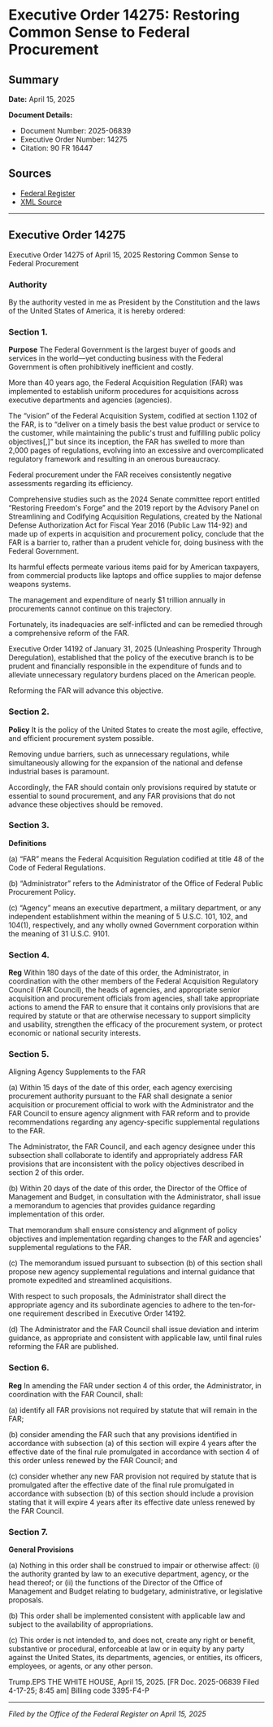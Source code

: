# Executive Order 14275: Restoring Common Sense to Federal Procurement

## Summary

**Date:** April 15, 2025

**Document Details:**
- Document Number: 2025-06839
- Executive Order Number: 14275
- Citation: 90 FR 16447

## Sources
- [Federal Register](https://www.federalregister.gov/documents/2025/04/18/2025-06839/restoring-common-sense-to-federal-procurement)
- [XML Source](https://www.federalregister.gov/documents/full_text/xml/2025/04/18/2025-06839.xml)

---

## Executive Order 14275

Executive Order 14275 of April 15, 2025
Restoring Common Sense to Federal Procurement
### Authority

By the authority vested in me as President by the Constitution and the laws of the United States of America, it is hereby ordered: 
### Section 1.

**Purpose**
 The Federal Government is the largest buyer of goods and services in the world—yet conducting business with the Federal Government is often prohibitively inefficient and costly.

More than 40 years ago, the Federal Acquisition Regulation (FAR) was implemented to establish uniform procedures for acquisitions across executive departments and agencies (agencies).

The “vision” of the Federal Acquisition System, codified at section 1.102 of the FAR, is to “deliver on a timely basis the best value product or service to the customer, while maintaining the public's trust and fulfilling public policy objectives[,]” but since its inception, the FAR has swelled to more than 2,000 pages of regulations, evolving into an excessive and overcomplicated regulatory framework and resulting in an onerous bureaucracy.

Federal procurement under the FAR receives consistently negative assessments regarding its efficiency.

Comprehensive studies such as the 2024 Senate committee report entitled “Restoring Freedom's Forge” and the 2019 report by the Advisory Panel on Streamlining and Codifying Acquisition Regulations, created by the National Defense Authorization Act for Fiscal Year 2016 (Public Law 114-92) and made up of experts in acquisition and procurement policy, conclude that the FAR is a barrier to, rather than a prudent vehicle for, doing business with the Federal Government.

Its harmful effects permeate various items paid for by American taxpayers, from commercial products like laptops and office supplies to major defense weapons systems.

The management and expenditure of nearly $1 trillion annually in procurements cannot continue on this trajectory.

Fortunately, its inadequacies are self-inflicted and can be remedied through a comprehensive reform of the FAR.

Executive Order 14192 of January 31, 2025 (Unleashing Prosperity Through Deregulation), established that the policy of the executive branch is to be prudent and financially responsible in the expenditure of funds and to alleviate unnecessary regulatory burdens placed on the American people.

Reforming the FAR will advance this objective. 
### Section 2.

**Policy**
 It is the policy of the United States to create the most agile, effective, and efficient procurement system possible.

Removing undue barriers, such as unnecessary regulations, while simultaneously allowing for the expansion of the national and defense industrial bases is paramount.

Accordingly, the FAR should contain only provisions required by statute or essential to sound procurement, and any FAR provisions that do not advance these objectives should be removed. 
### Section 3.

**Definitions**

(a) “FAR” means the Federal Acquisition Regulation codified at title 48 of the Code of Federal Regulations. 

(b) “Administrator” refers to the Administrator of the Office of Federal Public Procurement Policy.

(c) “Agency” means an executive department, a military department, or any independent establishment within the meaning of 5 U.S.C. 101, 102, and 104(1), respectively, and any wholly owned Government corporation within the meaning of 31 U.S.C. 9101.
### Section 4.

**Reg**
 Within 180 days of the date of this order, the Administrator, in coordination with the other members of the Federal Acquisition Regulatory Council (FAR Council), the heads of agencies, and appropriate senior acquisition and procurement officials from agencies, shall take appropriate actions to amend the FAR to ensure that it contains only provisions that are required by statute or that are otherwise necessary to support simplicity and usability, strengthen the efficacy of the procurement system, or protect economic or national security interests. 
### Section 5.

Aligning Agency Supplements to the FAR

(a) Within 15 days of the date of this order, each agency exercising procurement authority pursuant to the FAR shall designate a senior acquisition or procurement official to work with the Administrator and the FAR Council to ensure agency alignment with FAR reform and to provide recommendations regarding any agency-specific supplemental regulations to the FAR.

The Administrator, the FAR Council, and each agency designee under this subsection shall collaborate to identify and appropriately address FAR provisions that are inconsistent with the policy objectives described in section 2 of this order. 

(b) Within 20 days of the date of this order, the Director of the Office of Management and Budget, in consultation with the Administrator, shall issue a memorandum to agencies that provides guidance regarding implementation of this order.

That memorandum shall ensure consistency and alignment of policy objectives and implementation regarding changes to the FAR and agencies' supplemental regulations to the FAR. 

(c) The memorandum issued pursuant to subsection (b) of this section shall propose new agency supplemental regulations and internal guidance that promote expedited and streamlined acquisitions.

With respect to such proposals, the Administrator shall direct the appropriate agency and its subordinate agencies to adhere to the ten-for-one requirement described in Executive Order 14192. 

(d) The Administrator and the FAR Council shall issue deviation and interim guidance, as appropriate and consistent with applicable law, until final rules reforming the FAR are published. 
### Section 6.

**Reg**
 In amending the FAR under section 4 of this order, the Administrator, in coordination with the FAR Council, shall:

(a) identify all FAR provisions not required by statute that will remain in the FAR; 

(b) consider amending the FAR such that any provisions identified in accordance with subsection (a) of this section will expire 4 years after the effective date of the final rule promulgated in accordance with section 4 of this order unless renewed by the FAR Council; and

(c) consider whether any new FAR provision not required by statute that is promulgated after the effective date of the final rule promulgated in accordance with subsection (b) of this section should include a provision stating that it will expire 4 years after its effective date unless renewed by the FAR Council.
### Section 7.

**General Provisions**

(a) Nothing in this order shall be construed to impair or otherwise affect:
    (i) the authority granted by law to an executive department, agency, or the head thereof; or
    (ii) the functions of the Director of the Office of Management and Budget relating to budgetary, administrative, or legislative proposals.

(b) This order shall be implemented consistent with applicable law and subject to the availability of appropriations.

(c) This order is not intended to, and does not, create any right or benefit, substantive or procedural, enforceable at law or in equity by any party 
against the United States, its departments, agencies, or entities, its officers, employees, or agents, or any other person.

Trump.EPS
THE WHITE HOUSE,
April 15, 2025.
[FR Doc. 2025-06839 
Filed 4-17-25; 8:45 am] 
Billing code 3395-F4-P

---

*Filed by the Office of the Federal Register on April 15, 2025*
